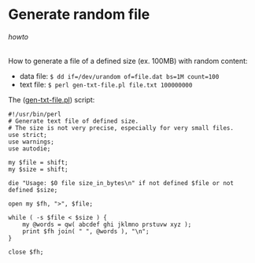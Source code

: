 # Generate random file
###### howto

How to generate a file of a defined size (ex. 100MB) with random content:

 * data file: `$ dd if=/dev/urandom of=file.dat bs=1M count=100`
 * text file: `$ perl gen-txt-file.pl file.txt 100000000`

The ([gen-txt-file.pl](https://github.com/jreisinger/blog/blob/master/code/gen-txt-file.pl)) script:

    #!/usr/bin/perl
    # Generate text file of defined size.
    # The size is not very precise, especially for very small files.
    use strict;
    use warnings;
    use autodie;

    my $file = shift;
    my $size = shift;

    die "Usage: $0 file size_in_bytes\n" if not defined $file or not defined $size;

    open my $fh, ">", $file;

    while ( -s $file < $size ) {
        my @words = qw( abcdef ghi jklmno prstuvw xyz );
        print $fh join( " ", @words ), "\n";
    }

    close $fh;

